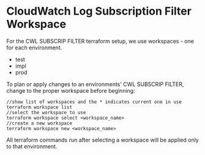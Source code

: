 # CloudWatch Log Subscription Filter Workspace

For the CWL SUBSCRIP FILTER terraform setup, we use workspaces - one for each environment.
- test
- impl
- prod

To plan or apply changes to an environments' CWL SUBSCRIP FILTER, change to the proper workspace before beginning:
```
//show list of workspaces and the * indicates current one in use
terraform workspace list
//select the workspace to use
terraform workspace select <workspace_name>
//create a new workspace
terraform workspace new <workspace_name>
```

All terraform commands run after selecting a workspace will be applied only to that environment.